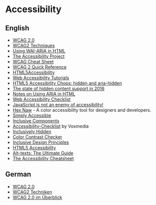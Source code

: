 Accessibility
=============

English
-------

-	[WCAG 2.0](http://www.w3.org/TR/2008/REC-WCAG20-20081211/)
-	[WCAG2 Techniques](http://www.w3.org/TR/2012/NOTE-WCAG20-TECHS-20120103/)
-	[Using WAI-ARIA in HTML](http://www.w3.org/TR/2013/WD-aria-in-html-20130214/)
-	[The Accessibility Project](http://a11yproject.com/)
-	[WCAG Cheat Sheet](http://worksperfectly.net/wcag/)
-	[WCAG 2 Quick Reference](http://www.3pha.com/wcag2/)
-	[HTML5Accessibility](http://www.html5accessibility.com/)
-	[Web Accessibility Tutorials](http://www.w3.org/WAI/tutorials/)
-	[HTML5 Accessibility Chops: hidden and aria-hidden](https://www.paciellogroup.com/blog/2012/05/html5-accessibility-chops-hidden-and-aria-hidden/)
-	[The state of hidden content support in 2016](https://www.paciellogroup.com/blog/2016/01/the-state-of-hidden-content-support-in-2016/)
-	[Notes on Using ARIA in HTML](http://w3c.github.io/aria-in-html/)
-	[Web Accessibility Checklist](http://a11yproject.com/checklist.html)
-	[JavaScript is not an enemy of accessibility!](https://www.marcozehe.de/2016/11/23/javascript-not-enemy-accessibility/)
-	[Hex Naw](https://hexnaw.com/) - A color accessibility tool for designers and developers.
-	[Simply Accessible](http://simplyaccessible.com/)
-	[Inclusive Components](http://inclusive-components.club/)
- [Accessibility-Checklist](http://accessibility.voxmedia.com) by Voxmedia
- [Inclusively Hidden](http://www.scottohara.me/blog/2017/04/14/inclusively-hidden.html)
-	[Color Contrast Checker](https://marijohannessen.github.io/color-contrast-checker/)
- [Inclusive Design Principles](http://inclusivedesignprinciples.org)
- [HTML5 Accessibility](http://html5accessibility.com)
- [Alt-texts: The Ultimate Guide](https://axesslab.com/alt-texts)
- [The Accessibility Cheatsheet](https://bitsofco.de/the-accessibility-cheatsheet/)

German
------

-	[WCAG 2.0](http://www.w3.org/Translations/WCAG20-de/)
-	[WCAG2 Techniken](http://www.einfach-fuer-alle.de/wcag2.0/uebersetzungen/WCAG20-TECHS/)
-	[WCAG 2.0 im Überblick](http://www.einfach-fuer-alle.de/artikel/wcag-einfuehrung/)
